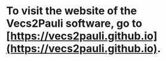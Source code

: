 # To visit the website of the Vecs2Pauli software, go to [https://vecs2pauli.github.io](https://vecs2pauli.github.io).
